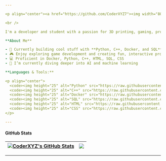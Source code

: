 ```yaml
---

<p align="center"><a href="https://github.com/CoderXYZ7"><img width="80%" alt="Hello, I'm CoderXYZ, a passionate developer!" src=".drawing.png" /></a></p>

<br />

I'm a developer and student with a passion for 3D printing, gaming, programming, and AI 🚀

**About Me**

- 💼 Currently building cool stuff with **Python, C++, Docker, and SQL**
- 🎮 Enjoy exploring game development and creating fun, interactive projects
- 💻 Proficient in Docker, Python, C++, HTML, SQL, CSS
- 🌱 I’m currently diving deeper into AI and machine learning

**Languages & Tools:**

<p align="center">
  <code><img height="25" alt="Python" src="https://raw.githubusercontent.com/github/explore/main/topics/python/python.png"></code>
  <code><img height="25" alt="C++" src="https://raw.githubusercontent.com/github/explore/main/topics/cpp/cpp.png"></code>
  <code><img height="25" alt="Docker" src="https://raw.githubusercontent.com/github/explore/main/topics/docker/docker.png"></code>
  <code><img height="25" alt="SQL" src="https://raw.githubusercontent.com/github/explore/main/topics/sql/sql.png"></code>
  <code><img height="25" alt="HTML" src="https://raw.githubusercontent.com/github/explore/main/topics/html/html.png"></code>
  <code><img height="25" alt="CSS" src="https://raw.githubusercontent.com/github/explore/main/topics/css/css.png"></code>
</p>

---
```


#### GitHub Stats

| <a href="https://github.com/CoderXYZ7/github-readme-stats"><img align="center" src="https://github-readme-stats.vercel.app/api?username=CoderXYZ7&show_icons=true&include_all_commits=true&theme=dark&hide_border=true" alt="CoderXYZ's GitHub Stats" /></a> | <a href="https://github.com/CoderXYZ7/github-readme-stats"><img align="center" src="https://github-readme-stats.vercel.app/api/top-langs/?username=CoderXYZ7&layout=compact&theme=dark&hide_border=true" /></a> |
| ------------- | ------------- |

---


<!--
**CoderXYZ7/CoderXYZ7** is a ✨ _special_ ✨ repository because its `README.md` (this file) appears on your GitHub profile.

Here are some ideas to get you started:

- 🔭 I’m currently working on ...
- 🌱 I’m currently learning ...
- 👯 I’m looking to collaborate on ...
- 🤔 I’m looking for help with ...
- 💬 Ask me about ...
- 📫 How to reach me: ...
- 😄 Pronouns: ...
- ⚡ Fun fact: ...
-->
